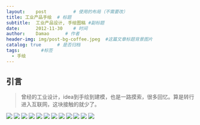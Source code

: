 ```yaml
---
layout:    post          # 使用的布局（不需要改）
title: 工业产品手绘  # 标题 
subtitle:  工业产品设计, 手绘图稿 #副标题
date:      2012-11-30    # 时间
author:    Damao      # 作者
header-img: img/post-bg-coffee.jpeg  #这篇文章标题背景图片
catalog: true      # 是否归档
tags:        #标签
  - 手绘
---
```


## 引言
>曾经的工业设计，idea到手绘到建模，也是一路摸索，很多回忆。算是转行进入互联网，这块接触的就少了。

![](http://wx4.sinaimg.cn/mw690/006DJdgGgy1fm1ifdcq1vj30m80fs40l.jpg)
![](http://wx2.sinaimg.cn/mw690/006DJdgGgy1fm1ie6zqanj30m80fpabx.jpg)
![](http://wx1.sinaimg.cn/mw690/006DJdgGgy1fm1ie3sjxuj30m80fpwgb.jpg)
![](http://wx3.sinaimg.cn/mw690/006DJdgGgy1fm1ie0wo45j30m80fpdhr.jpg)
![](http://wx4.sinaimg.cn/mw690/006DJdgGgy1fm1idy56ucj30m80fp75d.jpg)
![](http://wx2.sinaimg.cn/mw690/006DJdgGgy1fm1id6t3ecj30m80fpgna.jpg)
![](http://wx1.sinaimg.cn/mw690/006DJdgGgy1fm1icmg7k1j30m80fp402.jpg)
![](http://wx4.sinaimg.cn/mw690/006DJdgGgy1fm1iceoyd3j30m80fsjtt.jpg)
![](http://wx2.sinaimg.cn/mw690/006DJdgGgy1fm1if46nkkj31kw16o1kx.jpg)
![](http://wx1.sinaimg.cn/mw690/006DJdgGgy1fm1iewkonej31kw16o1kx.jpg)
![](http://wx3.sinaimg.cn/mw690/006DJdgGgy1fm1iepkum8j31kw16o1kx.jpg)
![](http://wx4.sinaimg.cn/mw690/006DJdgGgy1fm1iebm95oj31kw16o4nm.jpg)

